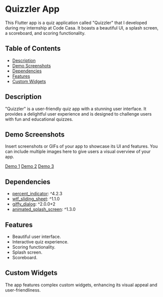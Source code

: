 # Quizzler App

This Flutter app is a quiz application called "Quizzler" that I developed during my internship at Code Casa. It boasts a beautiful UI, a splash screen, a scoreboard, and scoring functionality.

## Table of Contents

- [Description](#description)
- [Demo Screenshots](#demo-screenshots)
- [Dependencies](#dependencies)
- [Features](#features)
- [Custom Widgets](#custom-widgets)

## Description

"Quizzler" is a user-friendly quiz app with a stunning user interface. It provides a delightful user experience and is designed to challenge users with fun and educational quizzes.

## Demo Screenshots

Insert screenshots or GIFs of your app to showcase its UI and features. You can include multiple images here to give users a visual overview of your app.


[Demo 1](demo2.jpg)
[Demo 2](demo3.jpg)
[Demo 3](demo3.jpg)

## Dependencies

- [percent_indicator](https://pub.dev/packages/percent_indicator): ^4.2.3
- [wtf_sliding_sheet](https://pub.dev/packages/wtf_sliding_sheet): ^1.1.0
- [giffy_dialog](https://pub.dev/packages/giffy_dialog): ^2.0.0+2
- [animated_splash_screen](https://pub.dev/packages/animated_splash_screen): ^1.3.0

## Features

- Beautiful user interface.
- Interactive quiz experience.
- Scoring functionality.
- Splash screen.
- Scoreboard.

## Custom Widgets

The app features complex custom widgets, enhancing its visual appeal and user-friendliness.

